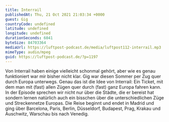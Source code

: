 ```yaml
---
title: Interrail
publishedAt: Thu, 21 Oct 2021 21:03:34 +0000
guest: Gig
countryCode: undefined
latitude: undefined
longitude: undefined
durationSeconds: 6041
byteSize: 84703364
mediaUrl: https://luftpost-podcast.de/media/luftpost112-interrail.mp3
mimeType: audio/mpeg
guid: https://luftpost-podcast.de/?p=1197
---
```


Von Interrail haben einige vielleicht schonmal gehört, aber wie es genau funktioniert war mir bisher nicht klar. Gig war diesen Sommer per Zug quer durch Europa unterwegs. Genau das ist die Idee von Interrail: Ein Ticket, mit dem man mit (fast) allen Zügen quer durch (fast) ganz Europa fahren kann. In der Episode sprechen wir nicht nur über die Städte, die er bereist hat sondern lernen natürlich auch ein bisschen über die unterschiedlichen Züge und Streckennetze Europas. Die Reise beginnt und endet in Madrid und ging über Barcelona, Paris, Berlin, Düsseldorf, Budapest, Prag, Krakau und Auschwitz, Warschau bis nach Venedig.
